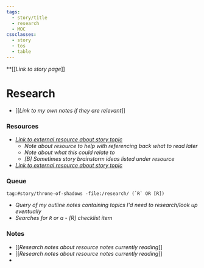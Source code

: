 ```yaml
---
tags:
  - story/title
  - research
  - MOC
cssclasses:
  - story
  - tos
  - table
---
```

**[[_Link to story page_]]

# Research
- [[_Link to my own notes if they are relevant_]]

### Resources
- [_Link to external resource about story topic_](https://)
	- _Note about resource to help with referencing back what to read later_
	- _Note about what this could relate to_
	- _[B] Sometimes story brainstorm ideas listed under resource_
- [_Link to external resource about story topic_](https://)

### Queue

```query
tag:#story/throne-of-shadows -file:/research/ (`R` OR [R])
```

* _Query of my outline notes containing topics I'd need to research/look up eventually_
* _Searches for `R` or a - [R] checklist item_

### Notes
- [[_Research notes about resource notes currently reading_]]
- [[_Research notes about resource notes currently reading_]]
- 
